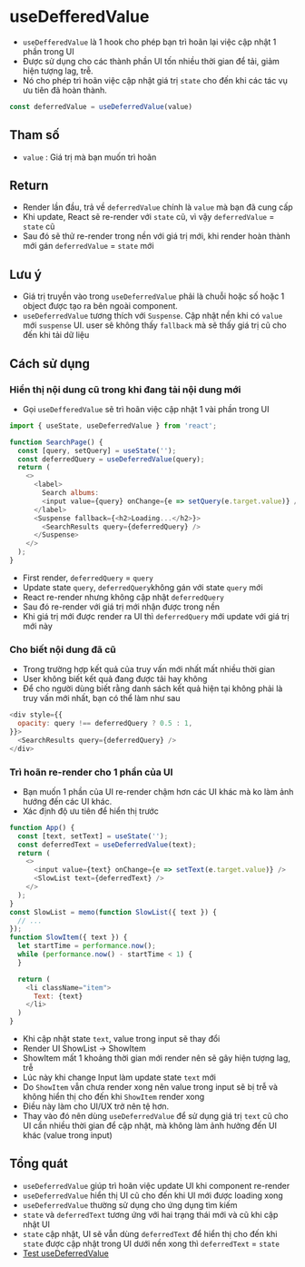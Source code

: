 # useDefferedValue
- `useDefferedValue` là 1 hook cho phép bạn trì hoãn lại việc cập nhật 1 phần trong UI
- Được sử dụng cho các thành phần UI tốn nhiều thời gian để tải, giảm hiện tượng lag, trễ.
- Nó cho phép trì hoãn việc cập nhật giá trị `state` cho đến khi các tác vụ ưu tiên đã hoàn thành.
```js
const deferredValue = useDeferredValue(value)
```
## Tham số
- `value` : Giá trị mà bạn muốn trì hoãn
## Return
- Render lần đầu, trả về `deferredValue` chính là `value` mà bạn đã cung cấp
- Khi update, React sẽ re-render với `state` cũ, vì vậy `deferredValue` = `state` cũ
- Sau đó sẽ thử re-render trong nền với giá trị mới, khi render hoàn thành mới gán `deferredValue` = `state` mới
## Lưu ý
- Giá trị truyền vào trong `useDeferredValue` phải là chuỗi hoặc số hoặc 1 object được tạo ra bên ngoài component.
- `useDeferredValue` tương thích với `Suspense`. Cập nhật nền khi có `value` mới `suspense` UI. user sẽ không thấy `fallback` mà sẽ thấy giá trị cũ cho đến khi tải dữ liệu
## Cách sử dụng
### Hiển thị nội dung cũ trong khi đang tải nội dung mới
- Gọi `useDefferedValue` sẽ trì hoãn việc cập nhật 1 vài phần trong UI
```js
import { useState, useDeferredValue } from 'react';

function SearchPage() {
  const [query, setQuery] = useState('');
  const deferredQuery = useDeferredValue(query);
  return (
    <>
      <label>
        Search albums:
        <input value={query} onChange={e => setQuery(e.target.value)} />
      </label>
      <Suspense fallback={<h2>Loading...</h2>}>
        <SearchResults query={deferredQuery} />
      </Suspense>
    </>
  );
}
```
- First render, `deferredQuery` = `query`
- Update state `query`, `deferredQuery`không gán với state `query` mới
- React re-render nhưng không cập nhật `deferredQuery`
- Sau đó re-render với giá trị mới nhận được trong nền
- Khi giá trị mới được render ra UI thì `deferredQuery` mới update với giá trị mới này

### Cho biết nội dung đã cũ
- Trong trường hợp kết quả của truy vấn mới nhất mất nhiều thời gian
- User không biết kết quả đang được tải hay không
- Để cho người dùng biết rằng danh sách kết quả hiện tại không phải là truy vấn mới nhất, bạn có thể làm như sau
```js
<div style={{
  opacity: query !== deferredQuery ? 0.5 : 1,
}}>
  <SearchResults query={deferredQuery} />
</div>
```

### Trì hoãn re-render cho 1 phần của UI
- Bạn muốn 1 phần của UI re-render chậm hơn các UI khác mà ko làm ảnh hướng đến các UI khác.
- Xác định độ ưu tiên để hiển thị trước
```js
function App() {
  const [text, setText] = useState('');
  const deferredText = useDeferredValue(text);
  return (
    <>
      <input value={text} onChange={e => setText(e.target.value)} />
      <SlowList text={deferredText} />
    </>
  );
}
const SlowList = memo(function SlowList({ text }) {
  // ...
});
function SlowItem({ text }) {
  let startTime = performance.now();
  while (performance.now() - startTime < 1) {
  }

  return (
    <li className="item">
      Text: {text}
    </li>
  )
}
```
- Khi cập nhật state `text`, value trong input sẽ thay đổi
- Render UI ShowList -> ShowItem
- ShowItem mất 1 khoảng thời gian mới render nên sẽ gây hiện tượng lag, trễ
- Lúc này khi change Input làm update state `text` mới
- Do `ShowItem` vẫn chưa render xong nên value trong input sẽ bị trễ và không hiển thị cho đến khi `ShowItem` render xong
- Điều này làm cho UI/UX trở nên tệ hơn.
- Thay vào đó nên dùng `useDeferredValue` để sử dụng giá trị `text` cũ cho UI cần nhiều thời gian để cập nhật, mà không làm ảnh hưởng đến UI khác (value trong input)
## Tổng quát
- `useDeferredValue` giúp trì hoãn việc update UI khi component re-render
- `useDeferredValue` hiển thị UI cũ cho đến khi UI mới được loading xong
- `useDeferredValue` thường sử dụng cho ứng dụng tìm kiếm
- `state` và `deferredText` tương ứng với hai trạng thái mới và cũ khi cập nhật UI
- `state` cập nhật, UI sẽ vẫn dùng `deferredText` để hiển thị cho đến khi `state` được cập nhật trong UI dưới nền xong thì `deferredText` = `state`
- [Test useDeferredValue](http://localhost:3000/hooks/UseDeferredValue)
